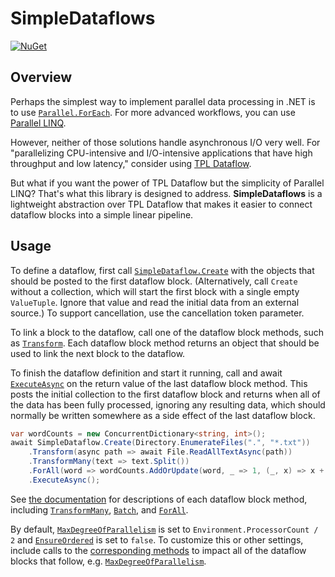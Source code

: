 # SimpleDataflows

[![NuGet](https://img.shields.io/nuget/v/SimpleDataflows.svg)](https://www.nuget.org/packages/SimpleDataflows)

## Overview

Perhaps the simplest way to implement parallel data processing in .NET is to use [`Parallel.ForEach`](https://docs.microsoft.com/en-us/dotnet/standard/parallel-programming/data-parallelism-task-parallel-library). For more advanced workflows, you can use [Parallel LINQ](https://docs.microsoft.com/en-us/dotnet/standard/parallel-programming/introduction-to-plinq).

However, neither of those solutions handle asynchronous I/O very well. For "parallelizing CPU-intensive and I/O-intensive applications that have high throughput and low latency," consider using [TPL Dataflow](https://docs.microsoft.com/en-us/dotnet/standard/parallel-programming/dataflow-task-parallel-library).

But what if you want the power of TPL Dataflow but the simplicity of Parallel LINQ? That's what this library is designed to address. **SimpleDataflows** is a lightweight abstraction over TPL Dataflow that makes it easier to connect dataflow blocks into a simple linear pipeline.

## Usage

To define a dataflow, first call [`SimpleDataflow.Create`](SimpleDataflows/SimpleDataflow/Create.md) with the objects that should be posted to the first dataflow block. (Alternatively, call `Create` without a collection, which will start the first block with a single empty `ValueTuple`. Ignore that value and read the initial data from an external source.) To support cancellation, use the cancellation token parameter.

To link a block to the dataflow, call one of the dataflow block methods, such as [`Transform`](SimpleDataflows/SimpleDataflow-1/Transform.md). Each dataflow block method returns an object that should be used to link the next block to the dataflow.

To finish the dataflow definition and start it running, call and await [`ExecuteAsync`](SimpleDataflows/SimpleDataflow-1/ExecuteAsync.md) on the return value of the last dataflow block method. This posts the initial collection to the first dataflow block and returns when all of the data has been fully processed, ignoring any resulting data, which should normally be written somewhere as a side effect of the last dataflow block.

```csharp
var wordCounts = new ConcurrentDictionary<string, int>();
await SimpleDataflow.Create(Directory.EnumerateFiles(".", "*.txt"))
    .Transform(async path => await File.ReadAllTextAsync(path))
    .TransformMany(text => text.Split())
    .ForAll(word => wordCounts.AddOrUpdate(word, _ => 1, (_, x) => x + 1))
    .ExecuteAsync();
```

See [the documentation](SimpleDataflows/SimpleDataflow-1.md) for descriptions of each dataflow block method, including [`TransformMany`](SimpleDataflows/SimpleDataflow-1/TransformMany.md), [`Batch`](SimpleDataflows/SimpleDataflow-1/Batch.md), and [`ForAll`](SimpleDataflows/SimpleDataflow-1/ForAll.md).

By default, [`MaxDegreeOfParallelism`](https://docs.microsoft.com/en-us/dotnet/api/system.threading.tasks.dataflow.executiondataflowblockoptions.maxdegreeofparallelism) is set to `Environment.ProcessorCount / 2` and [`EnsureOrdered`](https://docs.microsoft.com/en-us/dotnet/api/system.threading.tasks.dataflow.dataflowblockoptions.ensureordered) is set to `false`. To customize this or other settings, include calls to the [corresponding methods](SimpleDataflows/SimpleDataflow-1.md) to impact all of the dataflow blocks that follow, e.g. [`MaxDegreeOfParallelism`](SimpleDataflows/SimpleDataflow-1/MaxDegreeOfParallelism.md).
